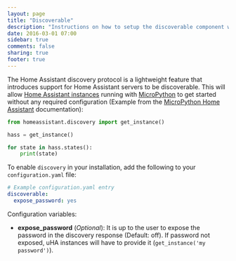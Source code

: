 ```yaml
---
layout: page
title: "Discoverable"
description: "Instructions on how to setup the discoverable component with Home Assistant."
date: 2016-03-01 07:00
sidebar: true
comments: false
sharing: true
footer: true
---
```


The Home Assistant discovery protocol is a lightweight feature that introduces support for Home Assistant servers to be discoverable. This will allow [Home Assistant instances](https://github.com/balloob/micropython-home-assistant) running with [MicroPython](https://micropython.org/) to get started without any required configuration (Example from the [MicroPython Home Assistant](https://github.com/balloob/micropython-home-assistant) documentation):

```python
from homeassistant.discovery import get_instance()

hass = get_instance()

for state in hass.states():
    print(state)
```

To enable `discovery` in your installation, add the following to your `configuration.yaml` file:

```yaml
# Example configuration.yaml entry
discoverable:
  expose_password: yes
```


Configuration variables:

- **expose_password** (*Optional*): It is up to the user to expose the password in the discovery response (Default: off). If password not exposed, uHA instances will have to provide it (`get_instance('my password')`).

